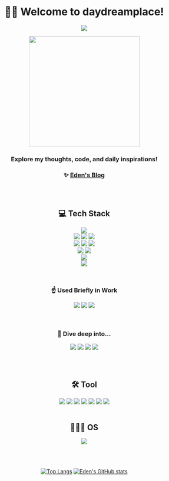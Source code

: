 <br />
<div align="center">

 #  👋🏻 Welcome to daydreamplace!

 <a href="https://hits.seeyoufarm.com"><img src="https://hits.seeyoufarm.com/api/count/incr/badge.svg?url=https%3A%2F%2Fgithub.com%2Fdaydreamplace&count_bg=%235262E8&title_bg=%237D7D7D&icon=apple.svg&icon_color=%23E7E7E7&title=H+e+l+l+o+V+i+s+i+t+o+r+s&edge_flat=false"/></a>
 <br/>

 <img src="https://github.com/user-attachments/assets/3baaeb9d-c86f-43dc-bacd-a3a6521f74c0" width=300 />
 
### Explore my thoughts, code, and daily inspirations!
### ✨ [Eden's Blog](https://velog.io/@daydreamplace/posts) 

<br />
<br />

<div>
 

## 💻 Tech Stack

<img src="https://img.shields.io/badge/-HTML5-%23E34F26?style=for-the-badge&logo=HTML5&logoColor=white"/><br/>
<img src="https://img.shields.io/badge/-css3-%231572B6?style=for-the-badge&logo=css3&logoColor=white "/>
<img src="https://img.shields.io/badge/-sass%2Fscss-%23CC6699?style=for-the-badge&logo=sass&logoColor=white"/>
<img src="https://img.shields.io/badge/-styled--components-%23DB7093?style=for-the-badge&logo=styled-components&logoColor=white"/><br/>
<img src="https://img.shields.io/badge/-javascript-%23F7DF1E?style=for-the-badge&logo=javascript&logoColor=white"/>
<img src="https://img.shields.io/badge/-typescript-%233178C6?style=for-the-badge&logo=typescript&logoColor=white"/>
<img src="https://img.shields.io/badge/-python-%233776AB?style=for-the-badge&logo=python&logoColor=white" /><br />
<img src="https://img.shields.io/badge/-react-%2361DAFB?style=for-the-badge&logo=React&logoColor=white"/>
<img src="https://img.shields.io/badge/-react--native-%23272323?style=for-the-badge&logo=React&logoColor=61DAFB" /><br/>
<img src="https://img.shields.io/badge/-Next.js-%23000000?style=for-the-badge&logo=next.js&logoColor=white" /> <br/>
<img src="https://img.shields.io/badge/AWS-232F3E?style=for-the-badge&logo=amazon-aws&logoColor=white"/>

<br />

### ☝️ Used Briefly in Work <br />

<img src="https://img.shields.io/badge/SQLite-003B57?style=for-the-badge&logo=sqlite&logoColor=white"/>
<img src="https://img.shields.io/badge/Flask-000000?style=for-the-badge&logo=flask&logoColor=white"/>
<img src="https://img.shields.io/badge/MongoDB-47A248?style=for-the-badge&logo=mongodb&logoColor=white"/>
<br /><br /><br />
 
 ### 🐳 Dive deep into...<br />


 <img src="https://img.shields.io/badge/iOS-000000?style=for-the-badge&logo=ios&logoColor=white" />
 <img src="https://img.shields.io/badge/swift-F05138?style=for-the-badge&logo=swift&logoColor=white" />
 <img src="https://img.shields.io/badge/Xcode-147EFB?style=for-the-badge&logo=xcode&logoColor=white"/>
 <img src="https://img.shields.io/badge/UIKit-2396F3?style=for-the-badge&logo=uikit&logoColor=white"/>
 
<br /><br />

## 🛠️ Tool

<img src="https://img.shields.io/badge/GitHub-181717?style=for-the-badge&logo=github&logoColor=white"/>
<img src="https://img.shields.io/badge/Git-F05032?style=for-the-badge&logo=git&logoColor=white"/>
<img src="https://img.shields.io/badge/GitLab-FC6D26?style=for-the-badge&logo=gitlab&logoColor=white"/>
<img src="https://img.shields.io/badge/Figma-F24E1E?style=for-the-badge&logo=figma&logoColor=white"/>
<img src="https://img.shields.io/badge/Jira-0052CC?style=for-the-badge&logo=jira&logoColor=white"/>
<img src="https://img.shields.io/badge/Slack-4A154B?style=for-the-badge&logo=slack&logoColor=white"/>
<img src="https://img.shields.io/badge/Notion-000000?style=for-the-badge&logo=notion&logoColor=white"/>
<br /><br />

## 👩🏻‍💻 OS

<img src="https://img.shields.io/badge/macOS-000000?style=for-the-badge&logo=apple&logoColor=white"/>
 

<br /><br /><br />
[![Top Langs](https://github-readme-stats.vercel.app/api/top-langs/?username=daydreamplace&layout=compact)](https://github.com/daydreamplace)
[![Eden's GitHub stats](https://github-readme-stats.vercel.app/api?username=daydreamplace&show_icons=true&theme=buefy&count_private=true)](https://github.com/daydreamplace)
</div>



<br />
</div>

